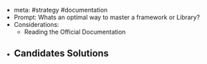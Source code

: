 - meta: #strategy #documentation
- Prompt: Whats an optimal way to master a framework or Library?
- Considerations:
	- Reading the Official Documentation
- Candidates Solutions
	-